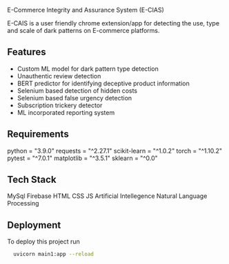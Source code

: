 
E-Commerce Integrity and Assurance System (E-CIAS)

     

E-CAIS is a user friendly chrome extension/app for detecting the use, type and scale of dark patterns on E-commerce platforms.
## Features

- Custom ML model for dark pattern type detection
- Unauthentic review detection
- BERT predictor for identifying deceptive product information
- Selenium based detection of hidden costs
- Selenium based false urgency detection
- Subscription trickery detector
- ML incorporated reporting system


## Requirements
python = "3.9.0"
requests = "^2.27.1"
scikit-learn = "^1.0.2"
torch = "^1.10.2"
pytest = "^7.0.1"
matplotlib = "^3.5.1"
sklearn = "^0.0"


## Tech Stack
MySql 
Firebase 
HTML CSS JS
Artificial Intellegence 
Natural Language Processing


## Deployment

To deploy this project run

```bash
  uvicorn main1:app --reload




